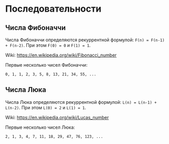 # Последовательности

## Числа Фибоначчи

Числа Фибоначчи определяются рекуррентной формулой: ```F(n) = F(n-1) + F(n-2)```.
При этом ```F(0) = 0``` и ```F(1) = 1```.

Wiki: https://en.wikipedia.org/wiki/Fibonacci_number

Первые несколько чисел Фибоначчи:

```0, 1, 1, 2, 3, 5, 8, 13, 21, 34, 55, ...```

## Числа Люка

Числа Люка определяются рекуррентной формулой: ```L(n) = L(n-1) + L(n-2)```.
При этом ```L(0) = 2``` и ```L(1) = 1```.

Wiki: https://en.wikipedia.org/wiki/Lucas_number

Первые несколько чисел Люка:

```2, 1, 3, 4, 7, 11, 18, 29, 47, 76, 123, ...```

<!-- ## Последовательность Голомба (Сильвермана)

Wiki: https://en.wikipedia.org/wiki/Golomb_sequence -->
